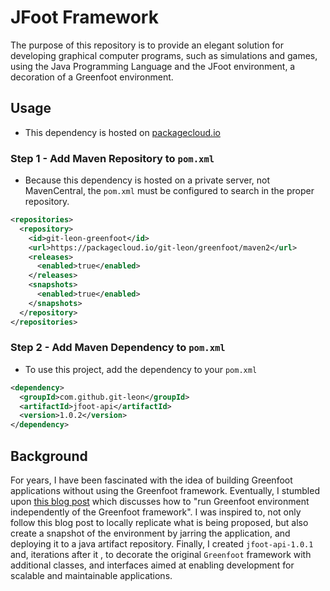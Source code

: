 # JFoot Framework
The purpose of this repository is to provide an elegant solution for developing graphical computer programs,  such  as  simulations and games, using the Java Programming Language and the JFoot environment, a decoration of a Greenfoot environment.

## Usage
* This dependency is hosted on [packagecloud.io](https://packagecloud.io/git-leon/greenfoot/)

### Step 1 - Add Maven Repository to `pom.xml`
* Because this dependency is hosted on a private server, not MavenCentral, the `pom.xml` must be configured to search in the proper repository.

```xml
<repositories>
  <repository>
    <id>git-leon-greenfoot</id>
    <url>https://packagecloud.io/git-leon/greenfoot/maven2</url>
    <releases>
      <enabled>true</enabled>
    </releases>
    <snapshots>
      <enabled>true</enabled>
    </snapshots>
  </repository>
</repositories>
```

### Step 2 - Add Maven Dependency to `pom.xml`
* To use this project, add the dependency to your `pom.xml`

```xml
<dependency>
  <groupId>com.github.git-leon</groupId>
  <artifactId>jfoot-api</artifactId>
  <version>1.0.2</version>
</dependency>
```



## Background
For years, I have been fascinated with the idea of building Greenfoot applications without using the Greenfoot framework. Eventually, I stumbled upon [this blog post](https://blog.lerk.io/making-games-with-greenfoot-without-greenfoot/) which discusses how to "run Greenfoot environment independently of the Greenfoot framework". I was inspired to, not only follow this blog post to locally replicate what is being proposed, but also create a snapshot of the environment by jarring the application, and deploying it to a java artifact repository. Finally, I created `jfoot-api-1.0.1` and, iterations after it , to decorate the original `Greenfoot` framework with additional classes, and interfaces aimed at enabling development for scalable and maintainable applications.
